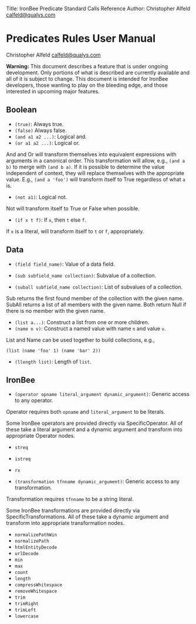 Title:  IronBee Predicate Standard Calls Reference
Author: Christopher Alfeld <calfeld@qualys.com>

Predicates Rules User Manual
============================

Christopher Alfeld <calfeld@qualys.com><br>

**Warning:** This document describes a feature that is under ongoing development.  Only portions of what is described are currently available and all of it is subject to change.  This document is intended for IronBee developers, those wanting to play on the bleeding edge, and those interested in upcoming major features.

Boolean
-------

- `(true)`: Always true.
- `(false)` Always false.
- `(and a1 a2 ...)`: Logical and.
- `(or a1 a2 ...)`: Logical or.

And and Or will transform themselves into equivalent expressions with arguments in a canonical order.  This transformation will allow, e.g., `(and a b)` to merge with `(and b a)`.  If it is possible to determine the value independent of context, they will replace themselves with the appropriate value.  E.g., `(and a 'foo')` will transform itself to True regardless of what `a` is.

- `(not a1)`: Logical not.

Not will transform itself to True or False when possible.

- `(if x t f)`: If `x`, then `t` else `f`.

If `x` is a literal, will transform itself to `t` or `f`, appropriately.

Data
----

- `(field field_name)`: Value of a data field.

- `(sub subfield_name collection)`: Subvalue of a collection.
- `(suball subfield_name collection)`: List of subvalues of a collection.

Sub returns the first found member of the collection with the given name.  SubAll returns a list of all members with the given name.  Both return Null if there is no member with the given name.

- `(list a...)`: Construct a list from one or more children.
- `(name n v)`: Construct a named value with name `n` and value `v`.

List and Name can be used together to build collections, e.g.,

    (list (name 'foo' 1) (name 'bar' 2))

- `(llength list)`: Length of `list`.

IronBee
-------

- `(operator opname literal_argument dynamic_argument)`: Generic access to any operator.

Operator requires both `opname` and `literal_argument` to be literals.

Some IronBee operators are provided directly via SpecificOperator.  All of these take a literal argument and a dynamic argument and transform into appropriate Operator nodes.

- `streq`
- `istreq`
- `rx`

- `(transformation tfnname dynamic_argument)`: Generic access to any transformation.

Transformation requires `tfnname` to be a string literal.

Some IronBee transformations are provided directly via SpecificTransformations.  All of these take a dynamic argument and transform into appropriate transformation nodes.

- `normalizePathWin`
- `normalizePath`
- `htmlEntityDecode`
- `urlDecode`
- `min`
- `max`
- `count`
- `length`
- `compressWhitespace`
- `removeWhitespace`
- `trim`
- `trimRight`
- `trimLeft`
- `lowercase`
